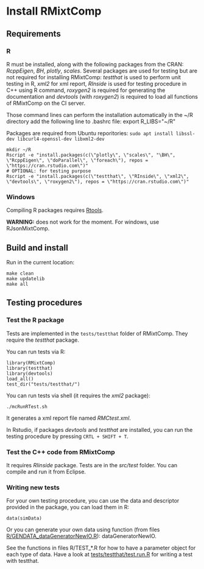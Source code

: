 
# Install RMixtComp


## Requirements

### R

R must be installed, along with the following packages from the CRAN: *RcppEigen*, *BH*, *plotly*, *scales*. Several packages are used for testing but are not required for installing RMixtComp: *testthat* is used to perform unit testing in R, *xml2* for xml report, *RInside* is used for testing procedure in C++ using R command, *roxygen2* is required for generating the documentation and *devtools* (with *roxygen2*) is required to load all functions of RMixtComp on the CI server.

Those command lines can perform the installation automatically in the ~/R directory
add the following line to .bashrc file: export R_LIBS="~/R"

Packages are required from Ubuntu reporitories: `sudo apt install libssl-dev libcurl4-openssl-dev libxml2-dev`

```
mkdir ~/R
Rscript -e "install.packages(c(\"plotly\", \"scales\", "\BH\", \"RcppEigen\", \"doParallel\", \"foreach\"), repos = \"https://cran.rstudio.com\")"
# OPTIONAL: for testing purpose
Rscript -e "install.packages(c(\"testthat\", \"RInside\", \"xml2\", \"devtools\", \"roxygen2\"), repos = \"https://cran.rstudio.com\")"
```

### Windows

Compiling R packages requires [Rtools](https://cran.r-project.org/bin/windows/Rtools/).

**WARNING:** does not work for the moment. For windows, use RJsonMixtComp.



## Build and install

Run in the current location:

```
make clean
make updatelib
make all
```


## Testing procedures

### Test the R package
Tests are implemented in the `tests/testthat` folder of RMixtComp. They require the *testthat* package.

You can run tests via R:

```
library(RMixtComp)
library(testthat)
library(devtools)
load_all()
test_dir("tests/testthat/")
```

You can run tests via shell (it requires the *xml2* package):
```
./mcRunRTest.sh
```
It generates a xml report file named *RMCtest.xml*.


In Rstudio, if packages *devtools* and *testthat* are installed, you can run the testing procedure by pressing  `CRTL + SHIFT + T`.


### Test the C++ code from RMixtComp

It requires *RIinside* package. Tests are in the *src/test* folder. You can compile and run it from Eclipse.


### Writing new tests
For your own testing procedure, you can use the data and descriptor provided in the package, you can load them in R:
```
data(simData)
```

Or you can generate your own data using function (from files [R/GENDATA_dataGeneratorNewIO.R](R/GENDATA_dataGeneratorNewIO.R)): dataGeneratorNewIO.

See the functions in files R/TEST_*.R for how to have a parameter object for each type of data. Have a look at [tests/testthat/test.run.R](tests/testthat/test.run.R) for writing a test with testthat.
